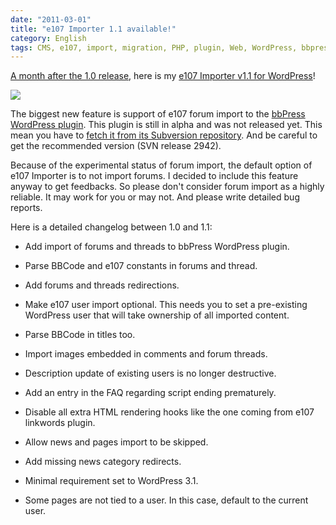 ```yaml
---
date: "2011-03-01"
title: "e107 Importer 1.1 available!"
category: English
tags: CMS, e107, import, migration, PHP, plugin, Web, WordPress, bbpress
---
```


[A month after the 1.0 release](https://kevin.deldycke.com/2011/01/e107-importer-wordpress-plugin-v1-0-released/), here is my [e107 Importer v1.1 for WordPress](https://wordpress.org/extend/plugins/e107-importer/)!

![]({attach}e107-importer-option-panel.png)

The biggest new feature is support of e107 forum import to the [bbPress WordPress plugin](https://wordpress.org/extend/plugins/bbpress/). This plugin is still in alpha and was not released yet. This mean you have to [fetch it from its Subversion repository](https://trac.bbpress.org/browser/branches/plugin?rev=2942). And be careful to get the recommended version (SVN release 2942).

Because of the experimental status of forum import, the default option of e107 Importer is to not import forums. I decided to include this feature anyway to get feedbacks. So please don't consider forum import as a highly reliable. It may work for you or may not. And please write detailed bug reports.

Here is a detailed changelog between 1.0 and 1.1:

  * Add import of forums and threads to bbPress WordPress plugin.

  * Parse BBCode and e107 constants in forums and thread.

  * Add forums and threads redirections.

  * Make e107 user import optional. This needs you to set a pre-existing WordPress user that will take ownership of all imported content.

  * Parse BBCode in titles too.

  * Import images embedded in comments and forum threads.

  * Description update of existing users is no longer destructive.

  * Add an entry in the FAQ regarding script ending prematurely.

  * Disable all extra HTML rendering hooks like the one coming from e107 linkwords plugin.

  * Allow news and pages import to be skipped.

  * Add missing news category redirects.

  * Minimal requirement set to WordPress 3.1.

  * Some pages are not tied to a user. In this case, default to the current user.

